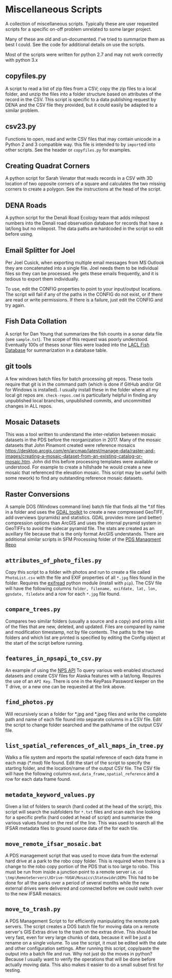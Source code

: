 Miscellaneous Scripts
=====================

A collection of miscellaneous scripts.  Typically these are user requested
scripts for a specific on-off problem unrelated to some larger project.

Many of these are old and un-documented. I've tried to summarize them as
best I could.  See the code for additional details on use the scripts.

Most of the scripts were written for python 2.7 and may not work correctly
with python 3.x

## copyfiles.py

A script to read a list of zip files from a CSV; copy the zip files
to a local folder, and unzip the files into a folder structure based
on attributes of the record in the CSV.  This script is specific to a
data publishing request by DENA and the CSV file they provided, but it
could easily be adapted to a similar problem.

## csv23.py

Functions to open, read and write CSV files that may contain unicode
in a Python 2 and 3 compatible way.  this file is intended to by `import`ed
into other scripts.  See the header or `copyfiles.py` for examples.

## Creating Quadrat Corners

A python script for Sarah Venator that reads records in a CSV with 3D
location of two opposite corners of a square and calculates the two
missing corners to create a polygon.  See the instructions at the head
of the script.

## DENA Roads

A python script for the Denali Road Ecology team that adds milepost
numbers into the Denali road observation database for records that
have a lat/long but no milepost. The data paths are hardcoded in the
script so edit before using.

## Email Splitter for Joel

Per Joel Cusick, when exporting multiple email messages from MS Outlook they are
concatenated into a single file.  Joel needs them to be individual files so they
can be processed.  He gets these emails frequently, and it is tedious to export
them individually.

To use, edit the CONFIG properties to point to your input/output locations.
The script will fail if any of the paths in the CONFIG do not
exist, or if there are read or write permissions.  If there
is a failure, just edit the CONFIG and try again.

## Fish Data Collation

A script for Dan Young that summarizes the fish counts in a sonar
data file (see `sample.txt`). The scope of this request was poorly
understood.  Eventually 100s of theses sonar files were loaded into
the [LACL Fish Database](https://github.com/AKROGIS/LACL_Fish#phase-2-sonar)
for summarization in a database table.

## git tools

A few windows batch files for batch processing git repos. These tools
require that git is in the command path (which is done if GitHub and/or
Git for Windows is installed). I usually install these in the folder
where all my local git repos are.  `check-repos.cmd` is particullarly
helpful in finding any unpublished local branches, unpublished commits,
and uncommitted changes in ALL repos.

## Mosaic Datasets

This was a tool written to understand the inter-relation between mosaic
datasets in the PDS before the reorganization in 2017.  Many of the
mosaic datasets that John Pinamont created were reference mosaics
https://desktop.arcgis.com/en/arcmap/latest/manage-data/raster-and-images/creating-a-mosaic-dataset-from-an-existing-catalog-or-mosaic.htm.
John did this before processing templates were available or understood.
For example to create a hillshade he would create a new mosaic that
referenced the elevation mosaic.  This script may be useful (with some
rework) to find any outstanding reference mosaic datasets.

## Raster Conversions

A sample DOS (Windows command line) batch file that finds all the
*.tif files in a folder and uses the [GDAL toolkit](https://gdal.org/)
to create a new compressed GeoTIFF, add overviews (pyramids) and
statistics. GDAL provides more (and better) compression options than
ArcGIS and uses the internal pyramid system in GeoTIFFs to avoid the
sidecar pyramid file.  The stats are created as an auxillary file
because that is the only format ArcGIS understands.  There are
additional similar scripts in SFM Processing folder of the
[PDS Managment Repo](https://github.com/AKROGIS/PDS-Data-Management/tree/master/sfm_processing/GDAL_Processing)

## `attributes_of_photo_files.py`

Copy this script to a folder with photos and run to create a file called
`PhotoList.csv` with the file and EXIF properties of all `*.jpg`
files found in the folder.  Requires the
[exifread](https://pypi.python.org/pypi/ExifRead) python module
(install with `pip`).  The CSV file will have the following columns
`folder, filename, exifdate, lat, lon, gpsdate, filedate` and a row
for each `*.jpg` file found.

## `compare_trees.py`

Compares two similar folders (usually a source and a copy) and prints a list of
the files that are new, deleted, and updated.  Files are compared by name and
modification timestamp, not by file contents. The paths to the two folders and
which list are printed is specified by editing the Config object at the start
of the script before running.

## `features_in_npsapi_to_csv.py`

An example of using the
[NPS API](https://www.nps.gov/subjects/developer/api-documentation.htm)
To query various web enabled structured datasets and create CSV files
for Alaska features with a lat/long.  Requires the use of an `API Key`.
There is one in the KeyPass Password keeper on the T drive, or a new
one can be requested at the link above.

## `find_photos.py`

Will recursively scan a folder for *.jpg and *.jpeg files and write the
complete path and name of each file found into separate columns in a CSV file.
Edit the script to change folder searched and the path/name of the output
CSV file.

## `list_spatial_references_of_all_maps_in_tree.py`

Walks a file system and reports the spatial reference of each data frame
in each map (*.mxd) file found.  Edit the start of the script to specify
the starting folder, and the location/name of the output CSV file.
The CSV file will have the following columns
`mxd,data_frame,spatial_reference` and a row
for each data frame found.

## `metadata_keyword_values.py`

Given a list of folders to search (hard coded at the head of the script),
this script will search the subfolders for `*.txt` files and scan each line
looking for a specific prefix (hard coded at head of script) and summarize
the various values found on the rest of the line.
This was used to search all the IFSAR metadata files to ground source
data of the for each tile.

## `move_remote_ifsar_mosaic.bat`

A PDS management script that was used to move data from the external hard
drive at a park to the robo copy folder.  This is required when there is a
change to the robo copy portion of the PDS that is too large to robo.
This must be run from inside a junction point to a remote server
i.e. `cd \tmp\RemoteServers\XDrive-YUGA\Mosaics\Statewide\DEMs`
This had to be done for all the parks over a period of several months
while the new external drives were delivered and connected before we
could switch over to the new IFSAR mosaics.

## `move_to_trash.py`

A PDS Management Script to for efficiently manipulating the remote park servers.
The script creates a DOS batch file for moving data on a remote server's
GIS Extras drive to the trash on the extras drive.  This should be very fast,
even for very large chunks of data, because it will be just a rename on a single
volume.  To use the script, it must be edited with the date and other configuration
settings. After running this script, copy/paste the output into a batch file and run.
Why not just do the moves in python?  Because I usually want to verify the
operations that will be done before actually moving data.  This also makes
it easier to do a small subset first for testing.
